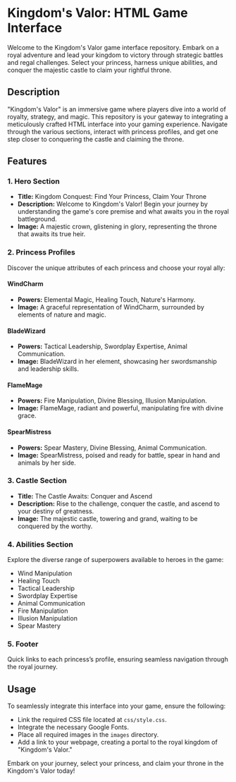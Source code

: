 # Kingdom's Valor: HTML Game Interface

Welcome to the Kingdom's Valor game interface repository. Embark on a royal adventure and lead your kingdom to victory through strategic battles and regal challenges. Select your princess, harness unique abilities, and conquer the majestic castle to claim your rightful throne.

## Description

"Kingdom's Valor" is an immersive game where players dive into a world of royalty, strategy, and magic. This repository is your gateway to integrating a meticulously crafted HTML interface into your gaming experience. Navigate through the various sections, interact with princess profiles, and get one step closer to conquering the castle and claiming the throne.

## Features

### 1. Hero Section
- **Title:** Kingdom Conquest: Find Your Princess, Claim Your Throne
- **Description:** Welcome to Kingdom's Valor! Begin your journey by understanding the game's core premise and what awaits you in the royal battleground.
- **Image:** A majestic crown, glistening in glory, representing the throne that awaits its true heir.

### 2. Princess Profiles
Discover the unique attributes of each princess and choose your royal ally:

#### WindCharm
- **Powers:** Elemental Magic, Healing Touch, Nature's Harmony.
- **Image:** A graceful representation of WindCharm, surrounded by elements of nature and magic.

#### BladeWizard
- **Powers:** Tactical Leadership, Swordplay Expertise, Animal Communication.
- **Image:** BladeWizard in her element, showcasing her swordsmanship and leadership skills.

#### FlameMage
- **Powers:** Fire Manipulation, Divine Blessing, Illusion Manipulation.
- **Image:** FlameMage, radiant and powerful, manipulating fire with divine grace.

#### SpearMistress
- **Powers:** Spear Mastery, Divine Blessing, Animal Communication.
- **Image:** SpearMistress, poised and ready for battle, spear in hand and animals by her side.

### 3. Castle Section
- **Title:** The Castle Awaits: Conquer and Ascend
- **Description:** Rise to the challenge, conquer the castle, and ascend to your destiny of greatness.
- **Image:** The majestic castle, towering and grand, waiting to be conquered by the worthy.

### 4. Abilities Section
Explore the diverse range of superpowers available to heroes in the game:
- Wind Manipulation
- Healing Touch
- Tactical Leadership
- Swordplay Expertise
- Animal Communication
- Fire Manipulation
- Illusion Manipulation
- Spear Mastery

### 5. Footer
Quick links to each princess’s profile, ensuring seamless navigation through the royal journey.

## Usage
To seamlessly integrate this interface into your game, ensure the following:
- Link the required CSS file located at `css/style.css`.
- Integrate the necessary Google Fonts.
- Place all required images in the `images` directory.
- Add a link to your webpage, creating a portal to the royal kingdom of "Kingdom's Valor."

Embark on your journey, select your princess, and claim your throne in the Kingdom's Valor today!
